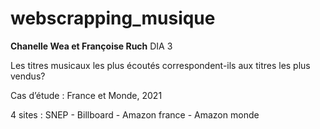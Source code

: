 # webscrapping_musique
**Chanelle Wea et Françoise Ruch**
DIA 3

Les titres musicaux les plus écoutés correspondent-ils aux titres les plus vendus?

Cas d’étude : France et Monde, 2021

4 sites : 
SNEP - Billboard - Amazon france - Amazon monde
